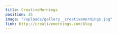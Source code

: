 ```yaml
---
title: CreativeMornings
position: 35
image: "/uploads/gallery__creativemornings.jpg"
link: http://creativemornings.com/blog
---
```



